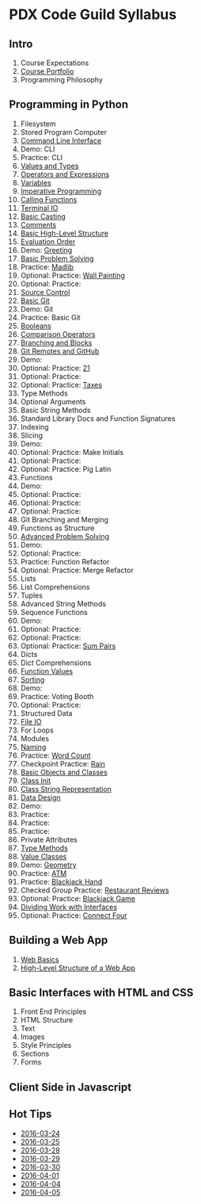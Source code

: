 # PDX Code Guild Syllabus
## Intro
1. Course Expectations
1. [Course Portfolio](courseportfolio.md)
1. Programming Philosophy

## Programming in Python
1. Filesystem
1. Stored Program Computer
1. [Command Line Interface](cli.md)
1. Demo: CLI
1. Practice: CLI
1. [Values and Types](valuestypes.md)
1. [Operators and Expressions](operatorsexpressions.md)
1. [Variables](variables.md)
1. [Imperative Programming](imperative.md)
1. [Calling Functions](callingfunctions.md)
1. [Terminal IO](terminalio.md)
1. [Basic Casting](basiccasting.md)
1. [Comments](comments.md)
1. [Basic High-Level Structure](basichighlevelstructure.md)
1. [Evaluation Order](evaluationorder.md)
1. Demo: [Greeting](demo-greeting.md)
1. [Basic Problem Solving](basicproblemsolving.md)
1. Practice: [Madlib](practice-madlib.md)
1. Optional: Practice: [Wall Painting](practice-wallpainting.md)
1. Optional: Practice:
1. [Source Control](sourcecontrol.md)
1. [Basic Git](basicgit.md)
1. Demo: Git
1. Practice: Basic Git
1. [Booleans](booleans.md)
1. [Comparison Operators](comparison.md)
1. [Branching and Blocks](branchingandblocks.md)
1. [Git Remotes and GitHub](remotegit.md)
1. Demo:
1. Optional: Practice: [21](practice-21.md)
1. Optional: Practice:
1. Optional: Practice: [Taxes](practice-taxes.md)
1. Type Methods
1. Optional Arguments
1. Basic String Methods
1. Standard Library Docs and Function Signatures
1. Indexing
1. Slicing
1. Demo:
1. Optional: Practice: Make Initials
1. Optional: Practice:
1. Optional: Practice: Pig Latin
1. Functions
1. Demo:
1. Optional: Practice:
1. Optional: Practice:
1. Optional: Practice:
1. Git Branching and Merging
1. Functions as Structure
1. [Advanced Problem Solving](advancedproblemsolving.md)
1. Demo:
1. Optional: Practice:
1. Practice: Function Refactor
1. Optional: Practice: Merge Refactor
1. Lists
1. List Comprehensions
1. Tuples
1. Advanced String Methods
1. Sequence Functions
1. Demo:
1. Optional: Practice:
1. Optional: Practice:
1. Optional: Practice: [Sum Pairs](practice-sumpairs.md)
1. Dicts
1. Dict Comprehensions
1. [Function Values](functionvalues.md)
1. [Sorting](sorting.md)
1. Demo:
1. Practice: Voting Booth
1. Optional: Practice:
1. Structured Data
1. [File IO](fileio.md)
1. For Loops
1. Modules
1. [Naming](naming.md)
1. Practice: [Word Count](practice-wordcount.md)
1. Checkpoint Practice: [Rain](practice-rain.md)
1. [Basic Objects and Classes](basicobjectsclasses.md)
1. [Class Init](classinit.md)
1. [Class String Representation](classstringrepr.md)
1. [Data Design](classdesign.md)
1. Demo:
1. Practice:
1. Practice:
1. Practice:
1. Private Attributes
1. [Type Methods](typemethods.md)
1. [Value Classes](valueclasses.md)
1. Demo: [Geometry](demo-geometry.md)
1. Practice: [ATM](practice-atm.md)
1. Practice: [Blackjack Hand](practice-blackjackhand.md)
1. Checked Group Practice: [Restaurant Reviews](practice-reviews.md)
1. Optional: Practice: [Blackjack Game](practice-blackjackgame.md)
1. [Dividing Work with Interfaces]()
1. Optional: Practice: [Connect Four](practice-connectfour.md)

## Building a Web App
1. [Web Basics](webbasics.md)
1. [High-Level Structure of a Web App](webappoverview.md)

## Basic Interfaces with HTML and CSS
1. Front End Principles
1. HTML Structure
1. Text
1. Images
1. Style Principles
1. Sections
1. Forms

## Client Side in Javascript

## Hot Tips
* [2016-03-24](tips-2016-03-24.md)
* [2016-03-25](tips-2016-03-25.md)
* [2016-03-28](tips-2016-03-28.md)
* [2016-03-29](tips-2016-03-29.md)
* [2016-03-30](tips-2016-03-30.md)
* [2016-04-01](tips-2016-04-01.md)
* [2016-04-04](tips-2016-04-04.md)
* [2016-04-05](tips-2016-04-05.md)
